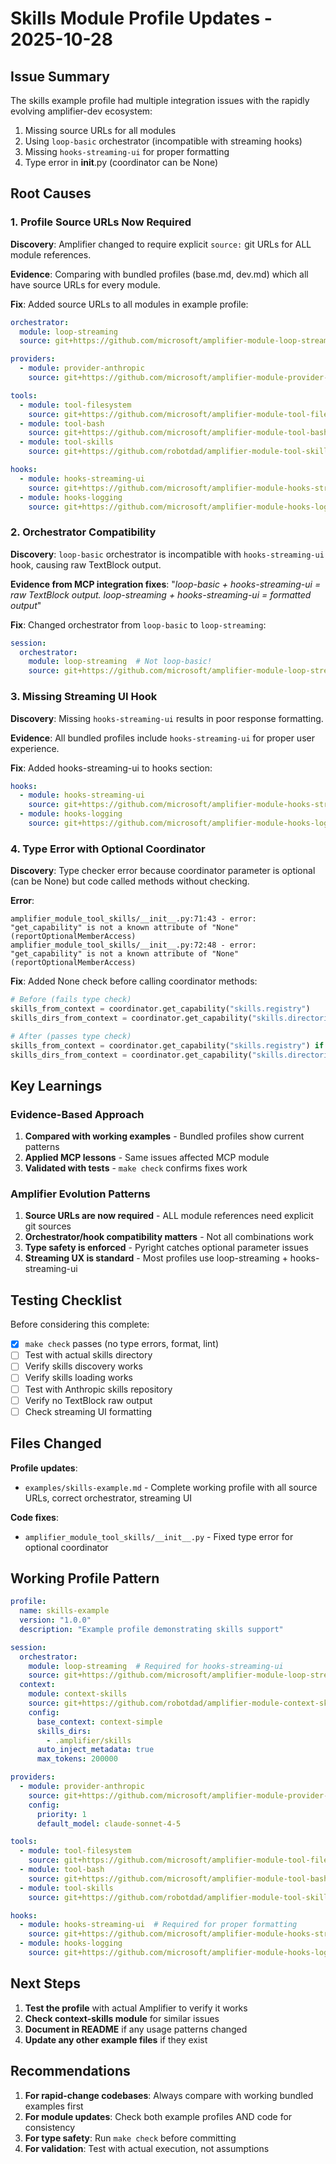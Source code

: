 # Skills Module Profile Updates - 2025-10-28

## Issue Summary

The skills example profile had multiple integration issues with the rapidly evolving amplifier-dev ecosystem:
1. Missing source URLs for all modules
2. Using `loop-basic` orchestrator (incompatible with streaming hooks)
3. Missing `hooks-streaming-ui` for proper formatting
4. Type error in __init__.py (coordinator can be None)

## Root Causes

### 1. Profile Source URLs Now Required

**Discovery**: Amplifier changed to require explicit `source:` git URLs for ALL module references.

**Evidence**: Comparing with bundled profiles (base.md, dev.md) which all have source URLs for every module.

**Fix**: Added source URLs to all modules in example profile:
```yaml
orchestrator:
  module: loop-streaming
  source: git+https://github.com/microsoft/amplifier-module-loop-streaming@main

providers:
  - module: provider-anthropic
    source: git+https://github.com/microsoft/amplifier-module-provider-anthropic@main

tools:
  - module: tool-filesystem
    source: git+https://github.com/microsoft/amplifier-module-tool-filesystem@main
  - module: tool-bash
    source: git+https://github.com/microsoft/amplifier-module-tool-bash@main
  - module: tool-skills
    source: git+https://github.com/robotdad/amplifier-module-tool-skills@main

hooks:
  - module: hooks-streaming-ui
    source: git+https://github.com/microsoft/amplifier-module-hooks-streaming-ui@main
  - module: hooks-logging
    source: git+https://github.com/microsoft/amplifier-module-hooks-logging@main
```

### 2. Orchestrator Compatibility

**Discovery**: `loop-basic` orchestrator is incompatible with `hooks-streaming-ui` hook, causing raw TextBlock output.

**Evidence from MCP integration fixes**: "_loop-basic + hooks-streaming-ui = raw TextBlock output. loop-streaming + hooks-streaming-ui = formatted output_"

**Fix**: Changed orchestrator from `loop-basic` to `loop-streaming`:
```yaml
session:
  orchestrator:
    module: loop-streaming  # Not loop-basic!
    source: git+https://github.com/microsoft/amplifier-module-loop-streaming@main
```

### 3. Missing Streaming UI Hook

**Discovery**: Missing `hooks-streaming-ui` results in poor response formatting.

**Evidence**: All bundled profiles include `hooks-streaming-ui` for proper user experience.

**Fix**: Added hooks-streaming-ui to hooks section:
```yaml
hooks:
  - module: hooks-streaming-ui
    source: git+https://github.com/microsoft/amplifier-module-hooks-streaming-ui@main
  - module: hooks-logging
    source: git+https://github.com/microsoft/amplifier-module-hooks-logging@main
```

### 4. Type Error with Optional Coordinator

**Discovery**: Type checker error because coordinator parameter is optional (can be None) but code called methods without checking.

**Error**:
```
amplifier_module_tool_skills/__init__.py:71:43 - error: "get_capability" is not a known attribute of "None" (reportOptionalMemberAccess)
amplifier_module_tool_skills/__init__.py:72:48 - error: "get_capability" is not a known attribute of "None" (reportOptionalMemberAccess)
```

**Fix**: Added None check before calling coordinator methods:
```python
# Before (fails type check)
skills_from_context = coordinator.get_capability("skills.registry")
skills_dirs_from_context = coordinator.get_capability("skills.directories")

# After (passes type check)
skills_from_context = coordinator.get_capability("skills.registry") if coordinator else None
skills_dirs_from_context = coordinator.get_capability("skills.directories") if coordinator else None
```

## Key Learnings

### Evidence-Based Approach

1. **Compared with working examples** - Bundled profiles show current patterns
2. **Applied MCP lessons** - Same issues affected MCP module
3. **Validated with tests** - `make check` confirms fixes work

### Amplifier Evolution Patterns

1. **Source URLs are now required** - ALL module references need explicit git sources
2. **Orchestrator/hook compatibility matters** - Not all combinations work
3. **Type safety is enforced** - Pyright catches optional parameter issues
4. **Streaming UX is standard** - Most profiles use loop-streaming + hooks-streaming-ui

## Testing Checklist

Before considering this complete:
- [x] `make check` passes (no type errors, format, lint)
- [ ] Test with actual skills directory
- [ ] Verify skills discovery works
- [ ] Verify skills loading works
- [ ] Test with Anthropic skills repository
- [ ] Verify no TextBlock raw output
- [ ] Check streaming UI formatting

## Files Changed

**Profile updates**:
- `examples/skills-example.md` - Complete working profile with all source URLs, correct orchestrator, streaming UI

**Code fixes**:
- `amplifier_module_tool_skills/__init__.py` - Fixed type error for optional coordinator

## Working Profile Pattern

```yaml
profile:
  name: skills-example
  version: "1.0.0"
  description: "Example profile demonstrating skills support"

session:
  orchestrator:
    module: loop-streaming  # Required for hooks-streaming-ui
    source: git+https://github.com/microsoft/amplifier-module-loop-streaming@main
  context:
    module: context-skills
    source: git+https://github.com/robotdad/amplifier-module-context-skills@main
    config:
      base_context: context-simple
      skills_dirs:
        - .amplifier/skills
      auto_inject_metadata: true
      max_tokens: 200000

providers:
  - module: provider-anthropic
    source: git+https://github.com/microsoft/amplifier-module-provider-anthropic@main
    config:
      priority: 1
      default_model: claude-sonnet-4-5

tools:
  - module: tool-filesystem
    source: git+https://github.com/microsoft/amplifier-module-tool-filesystem@main
  - module: tool-bash
    source: git+https://github.com/microsoft/amplifier-module-tool-bash@main
  - module: tool-skills
    source: git+https://github.com/robotdad/amplifier-module-tool-skills@main

hooks:
  - module: hooks-streaming-ui  # Required for proper formatting
    source: git+https://github.com/microsoft/amplifier-module-hooks-streaming-ui@main
  - module: hooks-logging
    source: git+https://github.com/microsoft/amplifier-module-hooks-logging@main
```

## Next Steps

1. **Test the profile** with actual Amplifier to verify it works
2. **Check context-skills module** for similar issues
3. **Document in README** if any usage patterns changed
4. **Update any other example files** if they exist

## Recommendations

1. **For rapid-change codebases**: Always compare with working bundled examples first
2. **For module updates**: Check both example profiles AND code for consistency
3. **For type safety**: Run `make check` before committing
4. **For validation**: Test with actual execution, not assumptions
